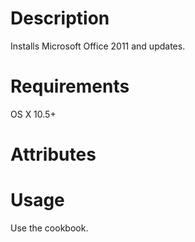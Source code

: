 Description
===========
Installs Microsoft Office 2011 and updates.

Requirements
============
OS X 10.5+

Attributes
==========

Usage
=====
Use the cookbook.
